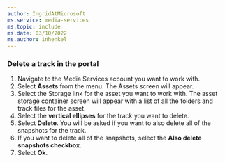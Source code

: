 ```yaml
---
author: IngridAtMicrosoft
ms.service: media-services
ms.topic: include
ms.date: 03/10/2022
ms.author: inhenkel
---
```


### Delete a track in the portal

1. Navigate to the Media Services account you want to work with.
1. Select **Assets** from the menu. The Assets screen will appear.
1. Select the Storage link for the asset you want to work with. The asset storage container screen will appear with a list of all the folders and track files for the asset.
1. Select the **vertical ellipses** for the track you want to delete.
1. Select **Delete**. You will be asked if you want to also delete all of the snapshots for the track.
1. If you want to delete all of the snapshots, select the **Also delete snapshots checkbox**.
1. Select **Ok**.
